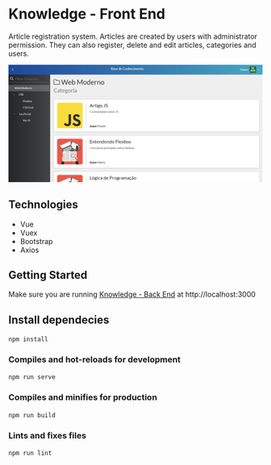 # Knowledge - Front End

Article registration system. Articles are created by users with administrator permission. They can also register, delete and edit articles, categories and users.<br>

![screenshot](./public/screenshot.PNG)

## Technologies

- Vue
- Vuex
- Bootstrap
- Axios

## Getting Started

Make sure you are running [Knowledge - Back End](https://github.com/afmdaniel/knowledge-backend) at http://localhost:3000

## Install dependecies
```
npm install
```

### Compiles and hot-reloads for development
```
npm run serve
```

### Compiles and minifies for production
```
npm run build
```

### Lints and fixes files
```
npm run lint
```
